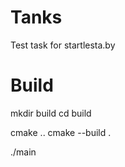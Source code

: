 # Tanks

Test task for startlesta.by

# Build
mkdir build
cd build

cmake ..
cmake --build .

./main
